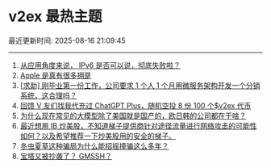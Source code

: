# v2ex 最热主题

最近更新时间: 2025-08-16 21:09:45

--- 
1. [从应用角度来说， IPv6 是否可以说，彻底失败啦？](https://www.v2ex.com/t/1152772) 
2. [Apple 是真有很多拥趸](https://www.v2ex.com/t/1152797) 
3. [[求助] 刚毕业第一份工作，公司要求 1 个人 1 个月用微服务架构开发一个分销系统，这合理吗？](https://www.v2ex.com/t/1152832) 
4. [回馈 V 友们找我代充过 ChatGPT Plus，随机空投 8 份 100 个$v2ex 代币](https://www.v2ex.com/t/1152838) 
5. [为什么现在常见的大模型除了美国就是国产的，欧日韩的公司都在干啥？](https://www.v2ex.com/t/1152777) 
6. [最近想用 IB 炒美股，不知道梯子提供商针对途径流量进行网络攻击的可能性如何？以及希望推荐一下炒美股用的安全的梯子。](https://www.v2ex.com/t/1152792) 
7. [冬虫夏草这种骗局为什么能招摇撞骗这么多年？](https://www.v2ex.com/t/1152807) 
8. [宝塔又被抄袭了？ GMSSH？](https://www.v2ex.com/t/1152822) 
